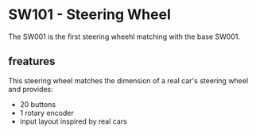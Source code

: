 # SW101 - Steering Wheel
The SW001 is the first steering wheehl matching with the base SW001.

## freatures
This steering wheel matches the dimension of a real car's steering wheel and provides:  
- 20 buttons
- 1 rotary encoder
- input layout inspired by real cars
